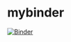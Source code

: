 # mybinder

[![Binder](https://mybinder.org/badge_logo.svg)](https://mybinder.org/v2/gh/briandong/mybinder/HEAD)
